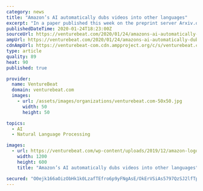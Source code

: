 ```yaml
---
category: news
title: "Amazon’s AI automatically dubs videos into other languages"
excerpt: "In a paper published this week on the preprint server Arxiv.org, researchers from the tech giant detailed a novel “speech-to-speech” pipeline that taps AI to ... across languages and follows a “fluency-based” rather than a content-based criterion. It comprises several parts, including a Transformer-based machine translation bit trained ..."
publishedDateTime: 2020-01-24T18:23:00Z
sourceUrl: https://venturebeat.com/2020/01/24/amazons-ai-automatically-dubs-videos-into-other-languages/
ampUrl: https://venturebeat.com/2020/01/24/amazons-ai-automatically-dubs-videos-into-other-languages/amp/
cdnAmpUrl: https://venturebeat-com.cdn.ampproject.org/c/s/venturebeat.com/2020/01/24/amazons-ai-automatically-dubs-videos-into-other-languages/amp/
type: article
quality: 89
heat: 90
published: true

provider:
  name: VentureBeat
  domain: venturebeat.com
  images:
    - url: /assets/images/organizations/venturebeat.com-50x50.jpg
      width: 50
      height: 50

topics:
  - AI
  - Natural Language Processing

images:
  - url: https://venturebeat.com/wp-content/uploads/2019/12/amazon-logo-reuters.jpg?fit=1200%2C600&strip=all
    width: 1200
    height: 600
    title: "Amazon’s AI automatically dubs videos into other languages"

secured: "O0ejk166aOizObHk1k0LzafTEfro6p9yFNgAsE/OkErVSiAs5797QzSJ2lfTpYPs1Y2iUVDouEK8wXnF0SBT2U9Xe3BZg3IQcmt44+nYWr170Ab4rwQoV44Lq4cXVAcI3LNi8KtSCadRGUFrNOvdWnaDVVNMECWXZeIirx+dGRK8qzIhnw+KaPdFHg+kwLWrbixZL8lw5iR72Y5VgxlexlsUjkRAs4xt0cFHX0vdFSmtQY+Za5mX7kGee8Ld6M6mYRiPUBe+iLPoPMOtZIexkqdkkXsBgdvS/8UG3xHe4JXcR9hK2k2rFi8bDFoLgtfyCC2ies0bP4Q3e6HDx7WTNiXiVAQC3i/B//sST/MX/MjC8Suta3O5tBGLzUjLhWpOQ0IQQfiXZ9cqqsAb5xSmJw4zYM/lV0dKWcDIsJWd9p0t6cPDTcMGxILr9zZ3lVawnlDGqzK4CYgFjUSFs/wU1H7JENICvewOvkf6T5bWHIA=;lfVHnKs/DW3HUxlJG8PchQ=="
---
```


